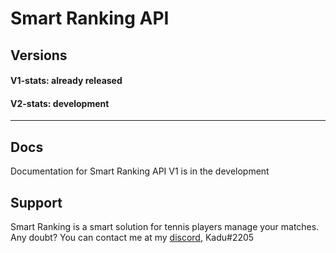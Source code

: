 # Smart Ranking API

## Versions
#### V1-stats: already released
#### V2-stats: development
<hr>

## Docs
Documentation for Smart Ranking API V1  is in the development

## Support

Smart Ranking is a smart solution for tennis players manage your matches. Any doubt? You can contact me at my [discord](https://discord.gg), Kadu#2205
